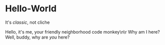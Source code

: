 # Hello-World
It's *classic*, not cliche

Hello, it's me, your friendly neighborhood code monkey\n\r
Why am I here? Well, buddy, why are *you* here?
